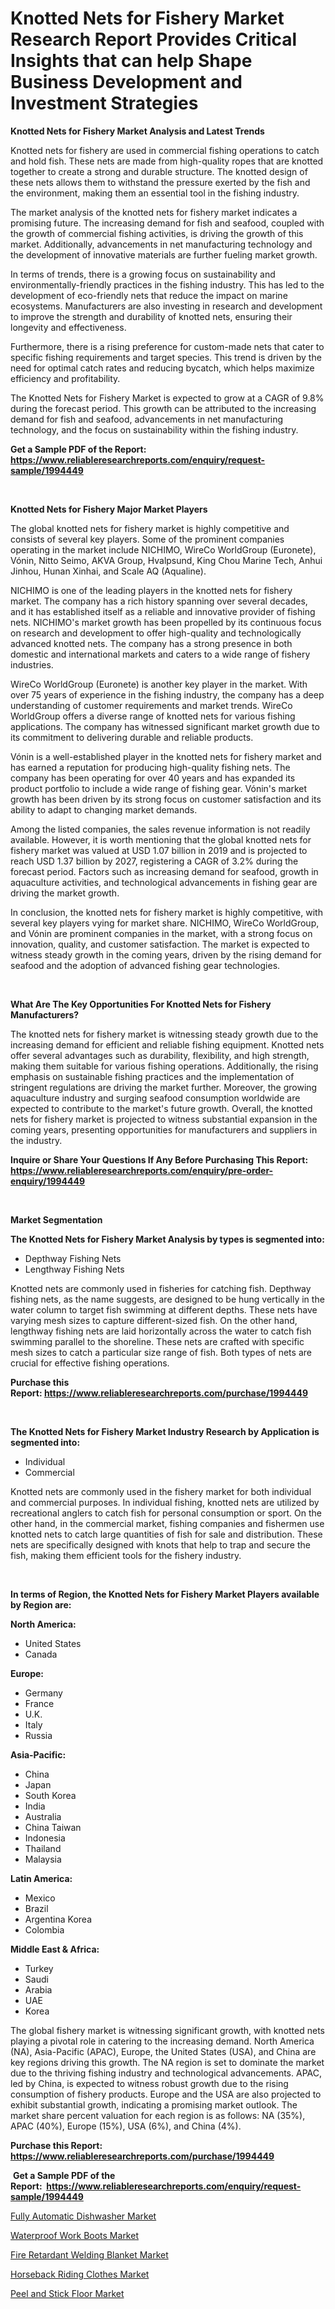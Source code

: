 <p><h1>Knotted Nets for Fishery Market Research Report Provides Critical Insights that can help Shape Business Development and Investment Strategies</h1></p><p><strong>Knotted Nets for Fishery Market Analysis and Latest Trends</strong></p>
<p><p>Knotted nets for fishery are used in commercial fishing operations to catch and hold fish. These nets are made from high-quality ropes that are knotted together to create a strong and durable structure. The knotted design of these nets allows them to withstand the pressure exerted by the fish and the environment, making them an essential tool in the fishing industry.</p><p>The market analysis of the knotted nets for fishery market indicates a promising future. The increasing demand for fish and seafood, coupled with the growth of commercial fishing activities, is driving the growth of this market. Additionally, advancements in net manufacturing technology and the development of innovative materials are further fueling market growth.</p><p>In terms of trends, there is a growing focus on sustainability and environmentally-friendly practices in the fishing industry. This has led to the development of eco-friendly nets that reduce the impact on marine ecosystems. Manufacturers are also investing in research and development to improve the strength and durability of knotted nets, ensuring their longevity and effectiveness.</p><p>Furthermore, there is a rising preference for custom-made nets that cater to specific fishing requirements and target species. This trend is driven by the need for optimal catch rates and reducing bycatch, which helps maximize efficiency and profitability.</p><p>The Knotted Nets for Fishery Market is expected to grow at a CAGR of 9.8% during the forecast period. This growth can be attributed to the increasing demand for fish and seafood, advancements in net manufacturing technology, and the focus on sustainability within the fishing industry.</p></p>
<p><strong>Get a Sample PDF of the Report:&nbsp; <a href="https://www.reliableresearchreports.com/enquiry/request-sample/1994449">https://www.reliableresearchreports.com/enquiry/request-sample/1994449</a></strong></p>
<p>&nbsp;</p>
<p><strong>Knotted Nets for Fishery Major Market Players</strong></p>
<p><p>The global knotted nets for fishery market is highly competitive and consists of several key players. Some of the prominent companies operating in the market include NICHIMO, WireCo WorldGroup (Euronete), Vónin, Nitto Seimo, AKVA Group, Hvalpsund, King Chou Marine Tech, Anhui Jinhou, Hunan Xinhai, and Scale AQ (Aqualine).</p><p>NICHIMO is one of the leading players in the knotted nets for fishery market. The company has a rich history spanning over several decades, and it has established itself as a reliable and innovative provider of fishing nets. NICHIMO's market growth has been propelled by its continuous focus on research and development to offer high-quality and technologically advanced knotted nets. The company has a strong presence in both domestic and international markets and caters to a wide range of fishery industries.</p><p>WireCo WorldGroup (Euronete) is another key player in the market. With over 75 years of experience in the fishing industry, the company has a deep understanding of customer requirements and market trends. WireCo WorldGroup offers a diverse range of knotted nets for various fishing applications. The company has witnessed significant market growth due to its commitment to delivering durable and reliable products.</p><p>Vónin is a well-established player in the knotted nets for fishery market and has earned a reputation for producing high-quality fishing nets. The company has been operating for over 40 years and has expanded its product portfolio to include a wide range of fishing gear. Vónin's market growth has been driven by its strong focus on customer satisfaction and its ability to adapt to changing market demands.</p><p>Among the listed companies, the sales revenue information is not readily available. However, it is worth mentioning that the global knotted nets for fishery market was valued at USD 1.07 billion in 2019 and is projected to reach USD 1.37 billion by 2027, registering a CAGR of 3.2% during the forecast period. Factors such as increasing demand for seafood, growth in aquaculture activities, and technological advancements in fishing gear are driving the market growth.</p><p>In conclusion, the knotted nets for fishery market is highly competitive, with several key players vying for market share. NICHIMO, WireCo WorldGroup, and Vónin are prominent companies in the market, with a strong focus on innovation, quality, and customer satisfaction. The market is expected to witness steady growth in the coming years, driven by the rising demand for seafood and the adoption of advanced fishing gear technologies.</p></p>
<p>&nbsp;</p>
<p><strong>What Are The Key Opportunities For Knotted Nets for Fishery Manufacturers?</strong></p>
<p><p>The knotted nets for fishery market is witnessing steady growth due to the increasing demand for efficient and reliable fishing equipment. Knotted nets offer several advantages such as durability, flexibility, and high strength, making them suitable for various fishing operations. Additionally, the rising emphasis on sustainable fishing practices and the implementation of stringent regulations are driving the market further. Moreover, the growing aquaculture industry and surging seafood consumption worldwide are expected to contribute to the market's future growth. Overall, the knotted nets for fishery market is projected to witness substantial expansion in the coming years, presenting opportunities for manufacturers and suppliers in the industry.</p></p>
<p><strong>Inquire or Share Your Questions If Any Before Purchasing This Report: <a href="https://www.reliableresearchreports.com/enquiry/pre-order-enquiry/1994449">https://www.reliableresearchreports.com/enquiry/pre-order-enquiry/1994449</a></strong></p>
<p>&nbsp;</p>
<p><strong>Market Segmentation</strong></p>
<p><strong>The Knotted Nets for Fishery Market Analysis by types is segmented into:</strong></p>
<p><ul><li>Depthway Fishing Nets</li><li>Lengthway Fishing Nets</li></ul></p>
<p><p>Knotted nets are commonly used in fisheries for catching fish. Depthway fishing nets, as the name suggests, are designed to be hung vertically in the water column to target fish swimming at different depths. These nets have varying mesh sizes to capture different-sized fish. On the other hand, lengthway fishing nets are laid horizontally across the water to catch fish swimming parallel to the shoreline. These nets are crafted with specific mesh sizes to catch a particular size range of fish. Both types of nets are crucial for effective fishing operations.</p></p>
<p><strong>Purchase this Report:&nbsp;<a href="https://www.reliableresearchreports.com/purchase/1994449">https://www.reliableresearchreports.com/purchase/1994449</a></strong></p>
<p>&nbsp;</p>
<p><strong>The Knotted Nets for Fishery Market Industry Research by Application is segmented into:</strong></p>
<p><ul><li>Individual</li><li>Commercial</li></ul></p>
<p><p>Knotted nets are commonly used in the fishery market for both individual and commercial purposes. In individual fishing, knotted nets are utilized by recreational anglers to catch fish for personal consumption or sport. On the other hand, in the commercial market, fishing companies and fishermen use knotted nets to catch large quantities of fish for sale and distribution. These nets are specifically designed with knots that help to trap and secure the fish, making them efficient tools for the fishery industry.</p></p>
<p>&nbsp;</p>
<p><strong>In terms of Region, the Knotted Nets for Fishery Market Players available by Region are:</strong></p>
<p>
    <p> <strong> North America: </strong>
        <ul>
            <li>United States</li>
            <li>Canada</li>
        </ul>
        </p> 
    <p> <strong> Europe: </strong>
        <ul>
            <li>Germany</li>
            <li>France</li>
            <li>U.K.</li>
            <li>Italy</li>
            <li>Russia</li>
        </ul>
        </p> 
    <p> <strong> Asia-Pacific: </strong>
        <ul>
            <li>China</li>
            <li>Japan</li>
            <li>South Korea</li>
            <li>India</li>
            <li>Australia</li>
            <li>China Taiwan</li>
            <li>Indonesia</li>
            <li>Thailand</li>
            <li>Malaysia</li>
        </ul>
        </p> 
    <p> <strong> Latin America: </strong>
        <ul>
            <li>Mexico</li>
            <li>Brazil</li>
            <li>Argentina Korea</li>
            <li>Colombia</li>
        </ul>
        </p> 
    <p> <strong> Middle East & Africa: </strong>
        <ul>
            <li>Turkey</li>
            <li>Saudi</li>
            <li>Arabia</li>
            <li>UAE</li>
            <li>Korea</li>
        </ul>
    </p>
    </p>
<p><p>The global fishery market is witnessing significant growth, with knotted nets playing a pivotal role in catering to the increasing demand. North America (NA), Asia-Pacific (APAC), Europe, the United States (USA), and China are key regions driving this growth. The NA region is set to dominate the market due to the thriving fishing industry and technological advancements. APAC, led by China, is expected to witness robust growth due to the rising consumption of fishery products. Europe and the USA are also projected to exhibit substantial growth, indicating a promising market outlook. The market share percent valuation for each region is as follows: NA (35%), APAC (40%), Europe (15%), USA (6%), and China (4%).</p></p>
<p><strong>Purchase this Report: <a href="https://www.reliableresearchreports.com/purchase/1994449">https://www.reliableresearchreports.com/purchase/1994449</a></strong></p>
<p>&nbsp;<strong>Get a Sample PDF of the Report:&nbsp;&nbsp;<a href="https://www.reliableresearchreports.com/enquiry/request-sample/1994449">https://www.reliableresearchreports.com/enquiry/request-sample/1994449</a></strong></p>
<p><strong></strong></p>
<p><p><a href="https://medium.com/@besaosmani1903/fully-automatic-dishwasher-market-comprehensive-assessment-by-type-application-and-geography-88d531b02cbf">Fully Automatic Dishwasher Market</a></p><p><a href="https://medium.com/@dorinaprifti56/waterproof-work-boots-market-size-reveals-the-best-marketing-channels-in-global-industry-128dfd141f5b">Waterproof Work Boots Market</a></p><p><a href="https://medium.com/@alesiabrahimi58/fire-retardant-welding-blanket-market-research-report-its-history-and-forecast-2023-to-2030-50dff9cd8e4b">Fire Retardant Welding Blanket Market</a></p><p><a href="https://medium.com/@dritasmani2022/horseback-riding-clothes-market-size-cagr-trends-2024-2030-ffbb3fb4c6fa">Horseback Riding Clothes Market</a></p><p><a href="https://medium.com/@albanamusaj1924/peel-and-stick-floor-market-insight-market-trends-growth-forecasted-from-2023-to-2030-1ad70ff07d7b">Peel and Stick Floor Market</a></p></p>